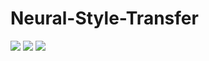 # Neural-Style-Transfer

![](https://i.imgur.com/Y56OC80.png)
![](https://i.imgur.com/QQB3c34.jpg)
![](https://i.imgur.com/C8jqqpe.jpg)
